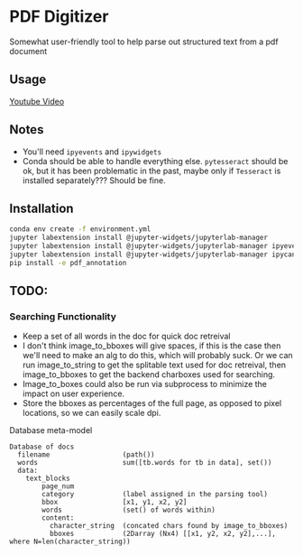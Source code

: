 # PDF Digitizer
Somewhat user-friendly tool to help parse out structured text from a pdf document

## Usage
[Youtube Video](https://www.youtube.com/watch?v=_My2JVHbknM&ab_channel=JoelS "Video Title")

## Notes
* You'll need `ipyevents` and `ipywidgets`
* Conda should be able to handle everything else. `pytesseract` should be ok, but it has been problematic in the past, maybe only if `Tesseract` is installed separately??? Should be fine.

## Installation
```bash
conda env create -f environment.yml
jupyter labextension install @jupyter-widgets/jupyterlab-manager
jupyter labextension install @jupyter-widgets/jupyterlab-manager ipyevents
jupyter labextension install @jupyter-widgets/jupyterlab-manager ipycanvas
pip install -e pdf_annotation
```


## TODO:
### Searching Functionality
* Keep a set of all words in the doc for quick doc retreival
* I don't think image_to_bboxes will give spaces, if this is the case then we'll need to make an alg to do this, which will probably suck. Or we can run image_to_string to get the splitable text used for doc retreival, then image_to_bboxes to get the backend charboxes used for searching.
* Image_to_boxes could also be run via subprocess to minimize the impact on user experience.
* Store the bboxes as percentages of the full page, as opposed to pixel locations, so we can easily scale dpi.

Database meta-model
```
Database of docs
  filename                  (path())
  words                     sum([tb.words for tb in data], set())
  data:
    text_blocks
        page_num
        category            (label assigned in the parsing tool)
        bbox                [x1, y1, x2, y2]
        words               (set() of words within)
        content:
          character_string  (concated chars found by image_to_bboxes)
          bboxes            (2Darray (Nx4) [[x1, y2, x2, y2],...], where N=len(character_string))
```

